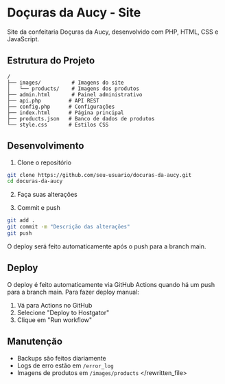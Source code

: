 # Doçuras da Aucy - Site

Site da confeitaria Doçuras da Aucy, desenvolvido com PHP, HTML, CSS e JavaScript.

## Estrutura do Projeto

```
/
├── images/          # Imagens do site
│   └── products/    # Imagens dos produtos
├── admin.html       # Painel administrativo
├── api.php         # API REST
├── config.php      # Configurações
├── index.html      # Página principal
├── products.json   # Banco de dados de produtos
└── style.css       # Estilos CSS
```

## Desenvolvimento

1. Clone o repositório
```bash
git clone https://github.com/seu-usuario/docuras-da-aucy.git
cd docuras-da-aucy
```

2. Faça suas alterações

3. Commit e push
```bash
git add .
git commit -m "Descrição das alterações"
git push
```

O deploy será feito automaticamente após o push para a branch main.

## Deploy

O deploy é feito automaticamente via GitHub Actions quando há um push para a branch main.
Para fazer deploy manual:

1. Vá para Actions no GitHub
2. Selecione "Deploy to Hostgator"
3. Clique em "Run workflow"

## Manutenção

- Backups são feitos diariamente
- Logs de erro estão em `/error_log`
- Imagens de produtos em `/images/products`
</rewritten_file> 